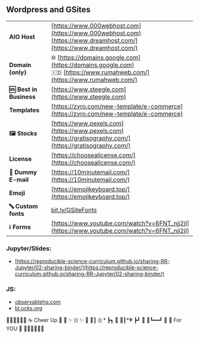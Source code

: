 
## Wordpress and GSites
|  |  |
|--|--|
| **AIO Host** | [https://www.000webhost.com](https://www.000webhost.com) <br> [https://www.dreamhost.com/](https://www.dreamhost.com/) |
| **Domain (only)** | 🌐 [https://domains.google.com](https://domains.google.com) <br> 🇮🇩 [https://www.rumahweb.com/](https://www.rumahweb.com/) |
| **🆒 Best in Business** | [https://www.steegle.com](https://www.steegle.com)  |
| **Templates** | [https://zyro.com/new-template/e-commerce](https://zyro.com/new-template/e-commerce) |
| **🖼️ Stocks** | [https://www.pexels.com](https://www.pexels.com) <br> [https://gratisography.com/](https://gratisography.com/) |
| **License** | [https://choosealicense.com/](https://choosealicense.com/) |
| **💌 Dummy E-mail** | [https://10minutemail.com/](https://10minutemail.com/) |
| **Emoji** | [https://emojikeyboard.top/](https://emojikeyboard.top/) |
| **🔤 Custom fonts** | [bit.ly/GSiteFonts](http://bit.ly/GSiteFonts) |
| **ℹ️ Forms** | [https://www.youtube.com/watch?v=6FNT_njj2jI](https://www.youtube.com/watch?v=6FNT_njj2jI) |


### Jupyter/Slides:
- [https://reproducible-science-curriculum.github.io/sharing-RR-Jupyter/02-sharing-binder/](https://reproducible-science-curriculum.github.io/sharing-RR-Jupyter/02-sharing-binder/)

### JS:
 - [observablehq.com](http://observablehq.com)
 - [bl.ocks.org](bl.ocks.org)
 
 💐💐😉😊💐💐
 ☕ Cheer Up  🍵
🍂 ✨ )) ✨  🍂
🍂┃ (( * ┣┓ 🍂
🍂┃*💗 ┣┛ 🍂
🍂┗━━┛  🍂
 🎂 For YOU  🍰
💐💐😌😚💐💐
